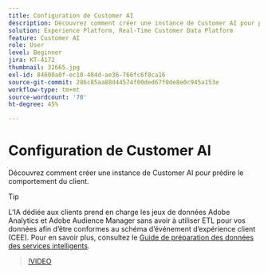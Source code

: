 ```yaml
---
title: Configuration de Customer AI
description: Découvrez comment créer une instance de Customer AI pour prédire le comportement du client.
solution: Experience Platform, Real-Time Customer Data Platform
feature: Customer AI
role: User
level: Beginner
jira: KT-4172
thumbnail: 32665.jpg
exl-id: 84600a0f-ec10-484d-ae36-766fc6f8ca16
source-git-commit: 286c85aa88d44574f00ded67f0de8e0c945a153e
workflow-type: tm+mt
source-wordcount: '70'
ht-degree: 45%

---
```


# Configuration de Customer AI

Découvrez comment créer une instance de Customer AI pour prédire le comportement du client.

>[!TIP]
>
>L’IA dédiée aux clients prend en charge les jeux de données Adobe Analytics et Adobe Audience Manager sans avoir à utiliser ETL pour vos données afin d’être conformes au schéma d’événement d’expérience client (CEE). Pour en savoir plus, consultez le [Guide de préparation des données des services intelligents](https://experienceleague.adobe.com/docs/experience-platform/intelligent-services/data-preparation.html?lang=fr).

>[!VIDEO](https://video.tv.adobe.com/v/32665?learn=on&enablevpops)
